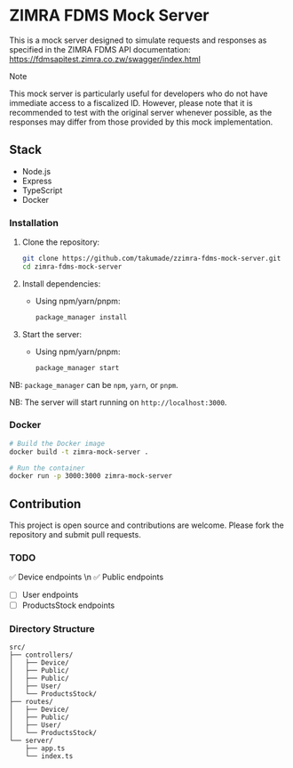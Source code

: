 # ZIMRA FDMS Mock Server

This is a mock server designed to simulate requests and responses as specified in the ZIMRA FDMS API documentation: https://fdmsapitest.zimra.co.zw/swagger/index.html


> [!NOTE]
> This mock server is particularly useful for developers who do not have immediate access to a fiscalized ID. However, please note that it is recommended to test with the original server whenever possible, as the responses may differ from those provided by this mock implementation.

## Stack

- Node.js
- Express
- TypeScript
- Docker

### Installation

1. Clone the repository:
   ```sh
   git clone https://github.com/takumade/zzimra-fdms-mock-server.git
   cd zimra-fdms-mock-server
   ```

2. Install dependencies:
   - Using npm/yarn/pnpm:
     ```sh
     package_manager install
     ```

3. Start the server:
   - Using npm/yarn/pnpm:
     ```sh
     package_manager start
     ```

NB: `package_manager` can be `npm`, `yarn`, or `pnpm`.

NB: The server will start running on `http://localhost:3000`.





### Docker 

```sh
# Build the Docker image
docker build -t zimra-mock-server .

# Run the container
docker run -p 3000:3000 zimra-mock-server
```

## Contribution
This project is open source and contributions are welcome. Please fork the repository and submit pull requests. 

### TODO 
✅ Device endpoints \n
✅ Public endpoints
- [ ] User endpoints
- [ ] ProductsStock endpoints

### Directory Structure

```
src/
├── controllers/
│   ├── Device/
│   ├── Public/
│   ├── Public/
│   ├── User/
│   └── ProductsStock/
├── routes/
│   ├── Device/
│   ├── Public/
│   ├── User/
│   └── ProductsStock/
└── server/
    ├── app.ts
    └── index.ts
```

